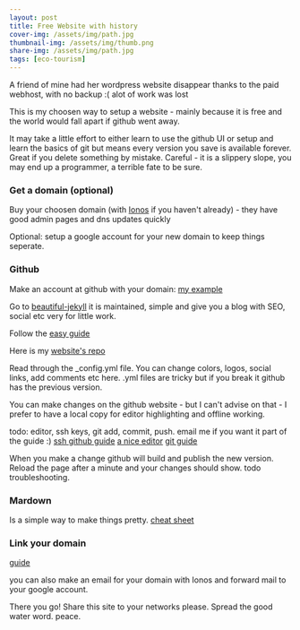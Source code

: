 ```yaml
---
layout: post
title: Free Website with history
cover-img: /assets/img/path.jpg
thumbnail-img: /assets/img/thumb.png
share-img: /assets/img/path.jpg
tags: [eco-tourism]
---
```


A friend of mine had her wordpress website disappear thanks to the paid webhost, with no backup :(  alot of work was lost

This is my choosen way to setup a website - mainly because it is free and the world would fall apart if github went away.

It may take a little effort to either learn to use the github UI or setup and learn the basics of git but means every version you save is available forever.
Great if you delete something by mistake.
Careful - it is a slippery slope, you may end up a programmer, a terrible fate to be sure.

### Get a domain (optional)

Buy your choosen domain (with [Ionos](https://www.ionos.co.uk/) if you haven't already) - they have good admin pages and dns updates quickly

Optional: setup a google account for your new domain to keep things seperate.

### Github

Make an account at github with your domain:  [my example](https://github.com/checkdam)

Go to [beautiful-jekyll](https://github.com/daattali/beautiful-jekyll) it is maintained, simple and give you a blog with SEO, social etc very for little work.

Follow the [easy guide](https://github.com/daattali/beautiful-jekyll?tab=readme-ov-file#the-easy-way-recommended)

Here is my [website's repo](https://github.com/checkdam/checkdam.github.io)

Read through the _config.yml file. You can change colors, logos, social links, add comments etc here. .yml files are tricky but if you break it github has the previous version.

You can make changes on the github website - but I can't advise on that - I prefer to have a local copy for editor highlighting and offline working.

todo: editor, ssh keys, git add, commit, push. email me if you want it part of the guide :)
[ssh github guide](https://medium.com/@kyledeguzmanx/quick-step-by-step-guide-to-generating-an-ssh-key-in-github-d3c6f7e185bb)
[a nice editor](https://zed.dev/)
[git guide](https://rogerdudler.github.io/git-guide/)

When you make a change github will build and publish the new version. Reload the page after a minute and your changes should show. todo troubleshooting.

### Mardown

Is a simple way to make things pretty. [cheat sheet](https://markdownguide.offshoot.io/basic-syntax/)

### Link your domain

[guide](https://melissahie.com/blog/github-pages-custom-domain-ionos)

you can also make an email for your domain with Ionos and forward mail to your google account.

There you go! Share this site to your networks please. Spread the good water word. peace.
